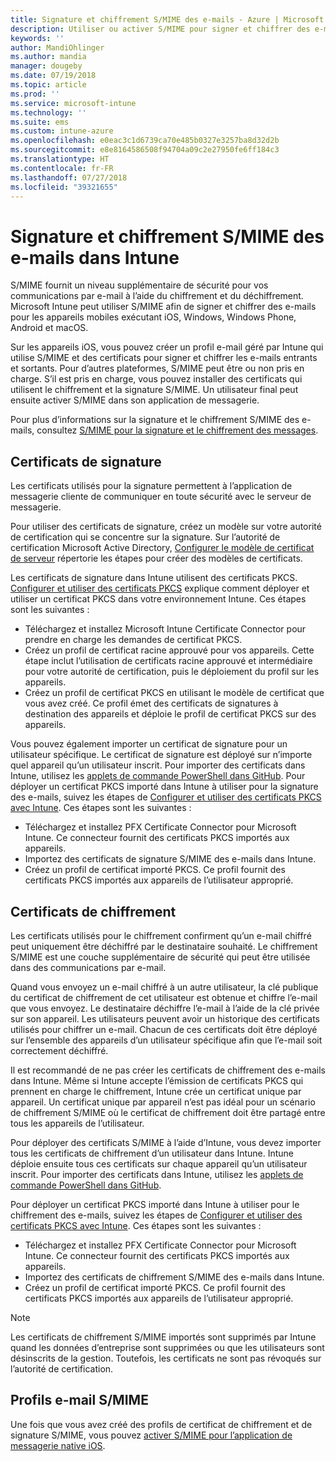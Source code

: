 ```yaml
---
title: Signature et chiffrement S/MIME des e-mails - Azure | Microsoft Docs
description: Utiliser ou activer S/MIME pour signer et chiffrer des e-mails dans Microsoft Intune
keywords: ''
author: MandiOhlinger
ms.author: mandia
manager: dougeby
ms.date: 07/19/2018
ms.topic: article
ms.prod: ''
ms.service: microsoft-intune
ms.technology: ''
ms.suite: ems
ms.custom: intune-azure
ms.openlocfilehash: e0eac3c1d6739ca70e485b0327e3257ba8d32d2b
ms.sourcegitcommit: e8e8164586508f94704a09c2e27950fe6ff184c3
ms.translationtype: HT
ms.contentlocale: fr-FR
ms.lasthandoff: 07/27/2018
ms.locfileid: "39321655"
---
```

# <a name="smime-email-signing-and-encryption-in-intune"></a>Signature et chiffrement S/MIME des e-mails dans Intune

S/MIME fournit un niveau supplémentaire de sécurité pour vos communications par e-mail à l’aide du chiffrement et du déchiffrement. Microsoft Intune peut utiliser S/MIME afin de signer et chiffrer des e-mails pour les appareils mobiles exécutant iOS, Windows, Windows Phone, Android et macOS.

Sur les appareils iOS, vous pouvez créer un profil e-mail géré par Intune qui utilise S/MIME et des certificats pour signer et chiffrer les e-mails entrants et sortants. Pour d’autres plateformes, S/MIME peut être ou non pris en charge. S’il est pris en charge, vous pouvez installer des certificats qui utilisent le chiffrement et la signature S/MIME. Un utilisateur final peut ensuite activer S/MIME dans son application de messagerie.

Pour plus d’informations sur la signature et le chiffrement S/MIME des e-mails, consultez [S/MIME pour la signature et le chiffrement des messages](https://docs.microsoft.com/Exchange/policy-and-compliance/smime).

## <a name="signing-certificates"></a>Certificats de signature

Les certificats utilisés pour la signature permettent à l’application de messagerie cliente de communiquer en toute sécurité avec le serveur de messagerie.

Pour utiliser des certificats de signature, créez un modèle sur votre autorité de certification qui se concentre sur la signature. Sur l’autorité de certification Microsoft Active Directory, [Configurer le modèle de certificat de serveur](https://docs.microsoft.com/windows-server/networking/core-network-guide/cncg/server-certs/configure-the-server-certificate-template) répertorie les étapes pour créer des modèles de certificats.

Les certificats de signature dans Intune utilisent des certificats PKCS. [Configurer et utiliser des certificats PKCS](certficates-pfx-configure.md) explique comment déployer et utiliser un certificat PKCS dans votre environnement Intune. Ces étapes sont les suivantes :

- Téléchargez et installez Microsoft Intune Certificate Connector pour prendre en charge les demandes de certificat PKCS.
- Créez un profil de certificat racine approuvé pour vos appareils. Cette étape inclut l’utilisation de certificats racine approuvé et intermédiaire pour votre autorité de certification, puis le déploiement du profil sur les appareils.
- Créez un profil de certificat PKCS en utilisant le modèle de certificat que vous avez créé. Ce profil émet des certificats de signatures à destination des appareils et déploie le profil de certificat PKCS sur des appareils.

Vous pouvez également importer un certificat de signature pour un utilisateur spécifique. Le certificat de signature est déployé sur n’importe quel appareil qu’un utilisateur inscrit. Pour importer des certificats dans Intune, utilisez les [applets de commande PowerShell dans GitHub](https://github.com/Microsoft/Intune-Resource-Access). Pour déployer un certificat PKCS importé dans Intune à utiliser pour la signature des e-mails, suivez les étapes de [Configurer et utiliser des certificats PKCS avec Intune](certficates-pfx-configure.md). Ces étapes sont les suivantes :

- Téléchargez et installez PFX Certificate Connector pour Microsoft Intune. Ce connecteur fournit des certificats PKCS importés aux appareils.
- Importez des certificats de signature S/MIME des e-mails dans Intune.
- Créez un profil de certificat importé PKCS. Ce profil fournit des certificats PKCS importés aux appareils de l’utilisateur approprié.

## <a name="encryption-certificates"></a>Certificats de chiffrement

Les certificats utilisés pour le chiffrement confirment qu’un e-mail chiffré peut uniquement être déchiffré par le destinataire souhaité. Le chiffrement S/MIME est une couche supplémentaire de sécurité qui peut être utilisée dans des communications par e-mail.

Quand vous envoyez un e-mail chiffré à un autre utilisateur, la clé publique du certificat de chiffrement de cet utilisateur est obtenue et chiffre l’e-mail que vous envoyez. Le destinataire déchiffre l’e-mail à l’aide de la clé privée sur son appareil. Les utilisateurs peuvent avoir un historique des certificats utilisés pour chiffrer un e-mail. Chacun de ces certificats doit être déployé sur l’ensemble des appareils d’un utilisateur spécifique afin que l’e-mail soit correctement déchiffré.

Il est recommandé de ne pas créer les certificats de chiffrement des e-mails dans Intune. Même si Intune accepte l’émission de certificats PKCS qui prennent en charge le chiffrement, Intune crée un certificat unique par appareil. Un certificat unique par appareil n’est pas idéal pour un scénario de chiffrement S/MIME où le certificat de chiffrement doit être partagé entre tous les appareils de l’utilisateur.

Pour déployer des certificats S/MIME à l’aide d’Intune, vous devez importer tous les certificats de chiffrement d’un utilisateur dans Intune. Intune déploie ensuite tous ces certificats sur chaque appareil qu’un utilisateur inscrit. Pour importer des certificats dans Intune, utilisez les [applets de commande PowerShell dans GitHub](https://github.com/Microsoft/Intune-Resource-Access).

Pour déployer un certificat PKCS importé dans Intune à utiliser pour le chiffrement des e-mails, suivez les étapes de [Configurer et utiliser des certificats PKCS avec Intune](certficates-pfx-configure.md). Ces étapes sont les suivantes :

- Téléchargez et installez PFX Certificate Connector pour Microsoft Intune. Ce connecteur fournit des certificats PKCS importés aux appareils.
- Importez des certificats de chiffrement S/MIME des e-mails dans Intune.
- Créez un profil de certificat importé PKCS. Ce profil fournit des certificats PKCS importés aux appareils de l’utilisateur approprié.

 > [!NOTE]
 > Les certificats de chiffrement S/MIME importés sont supprimés par Intune quand les données d’entreprise sont supprimées ou que les utilisateurs sont désinscrits de la gestion. Toutefois, les certificats ne sont pas révoqués sur l’autorité de certification.

## <a name="smime-email-profiles"></a>Profils e-mail S/MIME

Une fois que vous avez créé des profils de certificat de chiffrement et de signature S/MIME, vous pouvez [activer S/MIME pour l’application de messagerie native iOS](email-settings-ios.md).